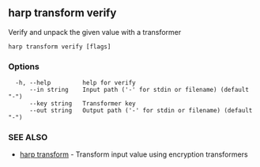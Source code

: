 ## harp transform verify

Verify and unpack the given value with a transformer

```
harp transform verify [flags]
```

### Options

```
  -h, --help         help for verify
      --in string    Input path ('-' for stdin or filename) (default "-")
      --key string   Transformer key
      --out string   Output path ('-' for stdin or filename) (default "-")
```

### SEE ALSO

* [harp transform](harp_transform.md)	 - Transform input value using encryption transformers

